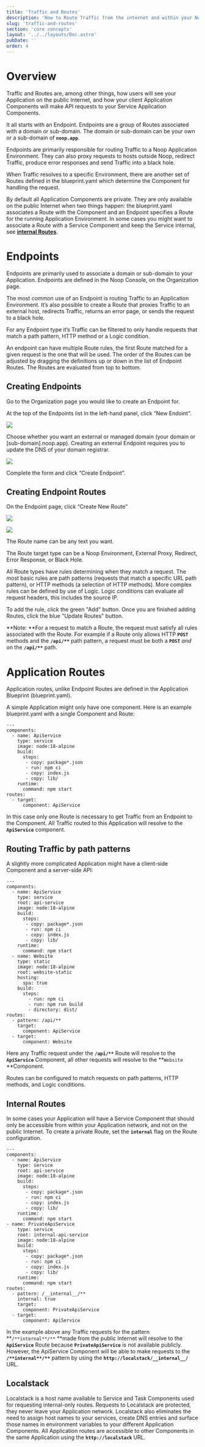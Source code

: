 ```yaml
---
title: 'Traffic and Routes'
description: 'How to Route Traffic from the internet and within your Noop Apps'
slug: 'traffic-and-routes'
section: 'core concepts'
layout: '../../layouts/Doc.astro'
pubDate: ''
order: 4
---
```


# Overview

Traffic and Routes are, among other things, how users will see your Application on the public Internet, and how your client Application Components will make API requests to your Service Application Components.

It all starts with an Endpoint. Endpoints are a group of Routes associated with a domain or sub-domain. The domain or sub-domain can be your own or a sub-domain of **`noop.app`**.

Endpoints are primarily responsible for routing Traffic to a Noop Application Environment. They can also proxy requests to hosts outside Noop, redirect Traffic, produce error responses and send Traffic into a black hole.

When Traffic resolves to a specific Environment, there are another set of Routes defined in the blueprint.yaml which determine the Component for handling the request.

By default all Application Components are private. They are only available on the public Internet when two things happen: the blueprint.yaml associates a Route with the Component and an Endpoint specifies a Route for the running Application Environment. In some cases you might want to associate a Route with a Service Component and keep the Service internal, see **[internal Routes](http://localhost:3000/docs/routing#internal-routes)**.

# Endpoints

Endpoints are primarily used to associate a domain or sub-domain to your Application. Endpoints are defined in the Noop Console, on the Organization page.

The most common use of an Endpoint is routing Traffic to an Application Environment. It’s also possible to create a Route that proxies Traffic to an external host, redirects Traffic, returns an error page, or sends the request to a black hole.

For any Endpoint type it’s Traffic can be filtered to only handle requests that match a path pattern, HTTP method or a Logic condition.

An endpoint can have multiple Route rules, the first Route matched for a given request is the one that will be used. The order of the Routes can be adjusted by dragging the definitions up or down in the list of Endpoint Routes. The Routes are evaluated from top to bottom.

## Creating Endpoints

Go to the Organization page you would like to create an Endpoint for.

At the top of the Endpoints list in the left-hand panel, click “New Endoint”.

![](/assets/docs/imgs/d1f44908-ba8d-412e-8d65-fe3650e4b0d9.png)

Choose whether you want an external or managed domain (your domain or \[sub-domain].noop.app). Creating an external Endpoint requires you to update the DNS of your domain registrar.

![](/assets/docs/imgs/4c9217a7-38ad-4727-ae59-7dd4a3f7f362.png)

Complete the form and click “Create Endpoint”.

## Creating Endpoint Routes

On the Endpoint page, click “Create New Route”

![](/assets/docs/imgs/a6b3612c-b3e8-4def-a07d-08a04b36ccc1.png)

![](/assets/docs/imgs/7f11e8ba-c8d6-4a68-b7b9-15ca3d28cc2d.png)

The Route name can be any text you want.

The Route target type can be a Noop Environment, External Proxy, Redirect, Error Response, or Black Hole.

All Route types have rules determining when they match a request. The most basic rules are path patterns (requests that match a specific URL path pattern), or HTTP methods (a selection of HTTP methods). More complex rules can be defined by use of Logic. Logic conditions can evaluate all request headers, this includes the source IP.

To add the rule, click the green "Add" button. Once you are finished adding Routes, click the blue "Update Routes" button.

**Note: **For a request to match a Route, the request must satisfy all rules associated with the Route. For example if a Route only allows HTTP **`POST`** methods and the **`/api/**`** path pattern, a request must be both a **`POST`** *and* on the **`/api/**`** path.

# Application Routes

Application routes, unlike Endpoint Routes are defined in the Application Blueprint (blueprint.yaml).

A simple Application might only have one component. Here is an example blueprint.yaml with a single Component and Route:

```
---
components:
  - name: ApiService
    type: service
    image: node:18-alpine
    build:
      steps:
       - copy: package*.json
       - run: npm ci
       - copy: index.js
       - copy: lib/
    runtime:
      command: npm start
routes:
  - target:
      component: ApiService
```

In this case only one Route is necessary to get Traffic from an Endpoint to the Component. All Traffic routed to this Application will resolve to the **`ApiService`** component.

## Routing Traffic by path patterns

A slightly more complicated Application might have a client-side Component and a server-side API:

```
---
components:
  - name: ApiService
    type: service
    root: api-service
    image: node:18-alpine
    build:
      steps:
       - copy: package*.json
       - run: npm ci
       - copy: index.js
       - copy: lib/
    runtime:
      command: npm start
  - name: Website
    type: static
    image: node:18-alpine
    root: website-static
    hosting:
      spa: true
    build:
      steps:
        - run: npm ci
        - run: npm run build
        - directory: dist/
routes:
  - pattern: /api/**
    target:
      component: ApiService
  - target:
      component: Website
```

Here any Traffic request under the **`/api/**`** Route will resolve to the **`ApiService`** Component, all other requests will resolve to the **`Website` \*\*Component.

Routes can be configured to match requests on path patterns, HTTP methods, and Logic conditions.

## Internal Routes

In some cases your Application will have a Service Component that should only be accessible from within your Application network, and not on the public Internet. To create a private Route, set the **`internal`** flag on the Route configuration.

```
---
components:
  - name: ApiService
    type: service
    root: api-service
    image: node:18-alpine
    build:
      steps:
       - copy: package*.json
       - run: npm ci
       - copy: index.js
       - copy: lib/
    runtime:
      command: npm start
- name: PrivateApiService
    type: service
    root: internal-api-service
    image: node:18-alpine
    build:
      steps:
       - copy: package*.json
       - run: npm ci
       - copy: index.js
       - copy: lib/
    runtime:
      command: npm start
routes:
  - pattern: /__internal__/**
    internal: true
    target:
      component: PrivateApiService
  - target:
      component: ApiService
```

In the example above any Traffic requests for the pattern **`/**internal**/**` **made from the public Internet will resolve to the **`ApiService`** Route because **`PrivateApiService`** is not available publicly. However, the ApiService Component will be able to make requests to the **`/**internal**/**`** pattern by using the **`http://localstack/__internal__/`** URL.

## Localstack

Localstack is a host name available to Service and Task Components used for requesting internal-only routes. Requests to Localstack are protected, they never leave your Application network. Localstack also eliminates the need to assign host names to your services, create DNS entries and surface those names in environment variables to your different Application Components. All Application routes are accessible to other Components in the same Application using the **`http://localstack`** URL.

​\
​
